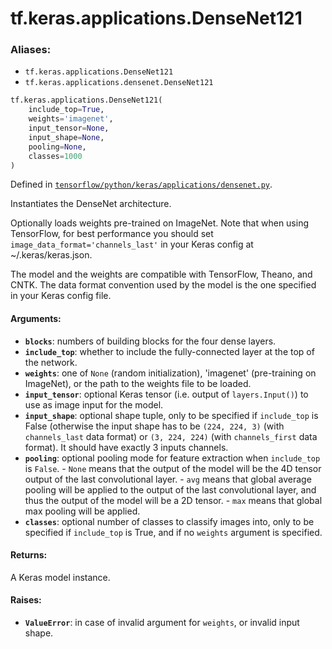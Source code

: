 <div itemscope itemtype="http://developers.google.com/ReferenceObject">
<meta itemprop="name" content="tf.keras.applications.DenseNet121" />
</div>

# tf.keras.applications.DenseNet121

### Aliases:

* `tf.keras.applications.DenseNet121`
* `tf.keras.applications.densenet.DenseNet121`

``` python
tf.keras.applications.DenseNet121(
    include_top=True,
    weights='imagenet',
    input_tensor=None,
    input_shape=None,
    pooling=None,
    classes=1000
)
```



Defined in [`tensorflow/python/keras/applications/densenet.py`](https://www.tensorflow.org/code/tensorflow/python/keras/applications/densenet.py).

Instantiates the DenseNet architecture.

Optionally loads weights pre-trained
on ImageNet. Note that when using TensorFlow,
for best performance you should set
`image_data_format='channels_last'` in your Keras config
at ~/.keras/keras.json.

The model and the weights are compatible with
TensorFlow, Theano, and CNTK. The data format
convention used by the model is the one
specified in your Keras config file.

#### Arguments:

* <b>`blocks`</b>: numbers of building blocks for the four dense layers.
* <b>`include_top`</b>: whether to include the fully-connected
        layer at the top of the network.
* <b>`weights`</b>: one of `None` (random initialization),
          'imagenet' (pre-training on ImageNet),
          or the path to the weights file to be loaded.
* <b>`input_tensor`</b>: optional Keras tensor (i.e. output of `layers.Input()`)
        to use as image input for the model.
* <b>`input_shape`</b>: optional shape tuple, only to be specified
        if `include_top` is False (otherwise the input shape
        has to be `(224, 224, 3)` (with `channels_last` data format)
        or `(3, 224, 224)` (with `channels_first` data format).
        It should have exactly 3 inputs channels.
* <b>`pooling`</b>: optional pooling mode for feature extraction
        when `include_top` is `False`.
        - `None` means that the output of the model will be
            the 4D tensor output of the
            last convolutional layer.
        - `avg` means that global average pooling
            will be applied to the output of the
            last convolutional layer, and thus
            the output of the model will be a 2D tensor.
        - `max` means that global max pooling will
            be applied.
* <b>`classes`</b>: optional number of classes to classify images
        into, only to be specified if `include_top` is True, and
        if no `weights` argument is specified.


#### Returns:

A Keras model instance.


#### Raises:

* <b>`ValueError`</b>: in case of invalid argument for `weights`,
        or invalid input shape.